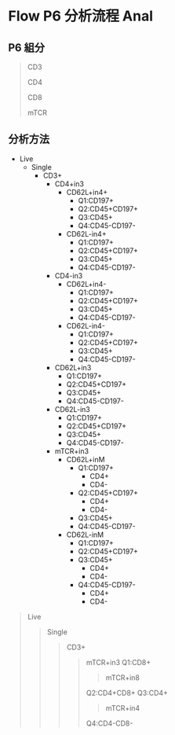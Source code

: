 # Flow P6 分析流程 Anal

## P6 組分

> CD3
>
> CD4
>
> CD8
>
> mTCR



## 分析方法

* Live
    * Single
        * CD3+
            * CD4+in3
                * CD62L+in4+
                    * Q1:CD197+
                    * Q2:CD45+CD197+
                    * Q3:CD45+
                    * Q4:CD45-CD197-
                * CD62L-in4+
                    * Q1:CD197+
                    * Q2:CD45+CD197+
                    * Q3:CD45+
                    * Q4:CD45-CD197-
            * CD4-in3
                * CD62L+in4-
                    * Q1:CD197+
                    * Q2:CD45+CD197+
                    * Q3:CD45+
                    * Q4:CD45-CD197-
                * CD62L-in4-
                    * Q1:CD197+
                    * Q2:CD45+CD197+
                    * Q3:CD45+
                    * Q4:CD45-CD197-
            * CD62L+in3
                * Q1:CD197+
                * Q2:CD45+CD197+
                * Q3:CD45+
                * Q4:CD45-CD197-
            * CD62L-in3
                * Q1:CD197+
                * Q2:CD45+CD197+
                * Q3:CD45+
                * Q4:CD45-CD197-
            * mTCR+in3
                * CD62L+inM
                    * Q1:CD197+
                        * CD4+
                        * CD4-
                    * Q2:CD45+CD197+
                        * CD4+
                        * CD4-
                    * Q3:CD45+
                    * Q4:CD45-CD197-
                * CD62L-inM
                    * Q1:CD197+
                    * Q2:CD45+CD197+
                    * Q3:CD45+
                        * CD4+
                        * CD4-
                    * Q4:CD45-CD197-
                        * CD4+
                        * CD4-

            

            

            

            

            

            

> Live
> > Single
> > > CD3+
> > > > mTCR+in3
> > > > Q1:CD8+
> > > > > mTCR+in8
> > > > 
> > > > Q2:CD4+CD8+
> > > > Q3:CD4+
> > > > > mTCR+in4
> > > > 
> > > > Q4:CD4-CD8-

